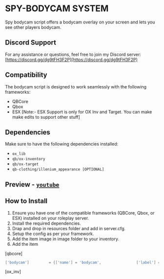 # SPY-BODYCAM SYSTEM
Spy bodycam script offers a bodycam overlay on your screen and lets you see other players bodycam.

## Discord Support
For any assistance or questions, feel free to join my Discord server: [https://discord.gg/dg9tFH3F2P](https://discord.gg/dg9tFH3F2P)

## Compatibility
The bodycam script is designed to work seamlessly with the following frameworks:
- QBCore
- Qbox
- ESX [Note:- ESX Support is only for OX Inv and Target. You can make make edits to support other stuff]

## Dependencies
Make sure to have the following dependencies installed:
- `ox_lib`
- `qb/ox-inventory`
- `qb/ox-target`
- `qb-clothing/illenium_appearance [OPTIONAL]`

## Preview - [`youtube`](https://youtu.be/n4S_a9JKzFw)

## How to Install
1. Ensure you have one of the compatible frameworks (QBCore, Qbox, or ESX) installed on your roleplay server.
2. Install the required dependencies.
3. Drap and drop in resources folder and add in server.cfg.
4. Setup the config as per your framework.
5. Add the item image in image folder to your inventory.
6. Add the item
 
[qbcore]
```lua
['bodycam'] 		= {['name'] = 'bodycam', 			    ['label'] = 'Bodycam', 		['weight'] = 500, 		['type'] = 'item', 		['image'] = 'bodycam.png', 	    ['unique'] = true, 	    ['useable'] = true, 	['shouldClose'] = true,	   ['combinable'] = nil,   ['description'] = 'Bodycam for authorized personnel only'},
```
[ox_inv]
